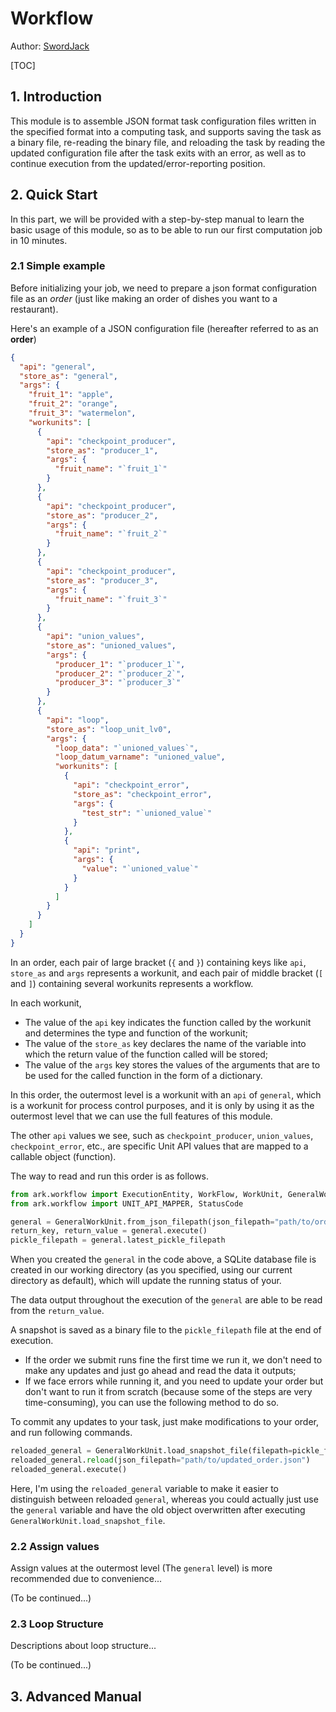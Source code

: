 # Workflow

Author: [SwordJack](https://github.com/SwordJack)

[TOC]

## 1. Introduction

This module is to assemble JSON format task configuration files written in the specified format into a computing task, and supports saving the task as a binary file, re-reading the binary file, and reloading the task by reading the updated configuration file after the task exits with an error, as well as to continue execution from the updated/error-reporting position.

## 2. Quick Start

In this part, we will be provided with a step-by-step manual to learn the basic usage of this module, so as to be able to run our first computation job in 10 minutes.

### 2.1 Simple example

Before initializing your job, we need to prepare a json format configuration file as an _order_ (just like making an order of dishes you want to a restaurant).

Here's an example of a JSON configuration file (hereafter referred to as an **order**)

```json
{
  "api": "general",
  "store_as": "general",
  "args": {
    "fruit_1": "apple",
    "fruit_2": "orange",
    "fruit_3": "watermelon",
    "workunits": [
      {
        "api": "checkpoint_producer",
        "store_as": "producer_1",
        "args": {
          "fruit_name": "`fruit_1`"
        }
      },
      {
        "api": "checkpoint_producer",
        "store_as": "producer_2",
        "args": {
          "fruit_name": "`fruit_2`"
        }
      },
      {
        "api": "checkpoint_producer",
        "store_as": "producer_3",
        "args": {
          "fruit_name": "`fruit_3`"
        }
      },
      {
        "api": "union_values",
        "store_as": "unioned_values",
        "args": {
          "producer_1": "`producer_1`",
          "producer_2": "`producer_2`",
          "producer_3": "`producer_3`"
        }
      },
      {
        "api": "loop",
        "store_as": "loop_unit_lv0",
        "args": {
          "loop_data": "`unioned_values`",
          "loop_datum_varname": "unioned_value",
          "workunits": [
            {
              "api": "checkpoint_error",
              "store_as": "checkpoint_error",
              "args": {
                "test_str": "`unioned_value`"
              }
            },
            {
              "api": "print",
              "args": {
                "value": "`unioned_value`"
              }
            }
          ]
        }
      }
    ]
  }
}
```

In an order, each pair of large bracket (`{` and `}`) containing keys like `api`, `store_as` and `args` represents a workunit, and each pair of middle bracket (`[` and `]`) containing several workunits represents a workflow.

In each workunit,

- The value of the `api` key indicates the function called by the workunit and determines the type and function of the workunit;
- The value of the `store_as` key declares the name of the variable into which the return value of the function called will be stored;
- The value of the `args` key stores the values of the arguments that are to be used for the called function in the form of a dictionary.

In this order, the outermost level is a workunit with an `api` of `general`, which is a workunit for process control purposes, and it is only by using it as the outermost level that we can use the full features of this module.

The other `api` values we see, such as `checkpoint_producer`, `union_values`, `checkpoint_error`, etc., are specific Unit API values that are mapped to a callable object (function).

The way to read and run this order is as follows.

```python
from ark.workflow import ExecutionEntity, WorkFlow, WorkUnit, GeneralWorkUnit
from ark.workflow import UNIT_API_MAPPER, StatusCode

general = GeneralWorkUnit.from_json_filepath(json_filepath="path/to/order.json", working_directory="your/working/directory", save_snapshot=True, overwrite_database=True)
return_key, return_value = general.execute()
pickle_filepath = general.latest_pickle_filepath
```

When you created the `general` in the code above, a SQLite database file is created in our working directory (as you specified, using our current directory as default), which will update the running status of your.

The data output throughout the execution of the `general` are able to be read from the `return_value`.

A snapshot is saved as a binary file to the `pickle_filepath` file at the end of execution.

- If the order we submit runs fine the first time we run it, we don't need to make any updates and just go ahead and read the data it outputs; 
- If we face errors while running it, and you need to update your order but don't want to run it from scratch (because some of the steps are very time-consuming), you can use the following method to do so.

To commit any updates to your task, just make modifications to your order, and run following commands.

```python
reloaded_general = GeneralWorkUnit.load_snapshot_file(filepath=pickle_filepath)
reloaded_general.reload(json_filepath="path/to/updated_order.json")
reloaded_general.execute()
```

Here, I'm using the `reloaded_general` variable to make it easier to distinguish between reloaded `general`, whereas you could actually just use the `general` variable and have the old object overwritten after executing `GeneralWorkUnit.load_snapshot_file`.

### 2.2 Assign values

Assign values at the outermost level (The `general` level) is more recommended due to convenience...

(To be continued...)

### 2.3 Loop Structure

Descriptions about loop structure...

(To be continued...)

## 3. Advanced Manual
